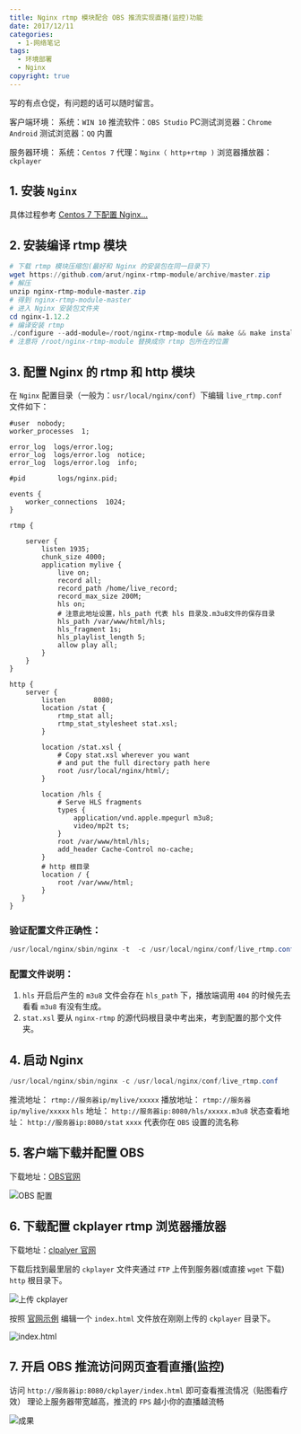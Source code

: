 ```yaml
---
title: Nginx rtmp 模块配合 OBS 推流实现直播(监控)功能
date: 2017/12/11
categories:
  - 1-网络笔记
tags:
  - 环境部署
  - Nginx
copyright: true
---
```


写的有点仓促，有问题的话可以随时留言。

客户端环境：
系统：`WIN 10`
推流软件：`OBS Studio`
PC测试浏览器：`Chrome`
`Android` 测试浏览器：`QQ` 内置

服务器环境：
系统：`Centos 7`
代理：`Nginx（ http+rtmp )`
浏览器播放器：`ckplayer`

## 1. 安装 `Nginx`

具体过程参考 [Centos 7 下配置 Nginx…][1]

## 2. 安装编译 rtmp 模块

```powershell
# 下载 rtmp 模块压缩包(最好和 Nginx 的安装包在同一目录下)
wget https://github.com/arut/nginx-rtmp-module/archive/master.zip
# 解压
unzip nginx-rtmp-module-master.zip
# 得到 nginx-rtmp-module-master
# 进入 Nginx 安装包文件夹
cd nginx-1.12.2
# 编译安装 rtmp
./configure --add-module=/root/nginx-rtmp-module && make && make install
# 注意将 /root/nginx-rtmp-module 替换成你 rtmp 包所在的位置
```

## 3. 配置 Nginx 的 rtmp 和 http 模块

在 `Nginx` 配置目录（一般为：`usr/local/nginx/conf`）下编辑 `live_rtmp.conf` 文件如下：

```config
#user  nobody;
worker_processes  1;

error_log  logs/error.log;
error_log  logs/error.log  notice;
error_log  logs/error.log  info;

#pid        logs/nginx.pid;

events {
    worker_connections  1024;
}

rtmp {

    server {
        listen 1935;
        chunk_size 4000;
        application mylive {
            live on;
            record all;
            record_path /home/live_record;
            record_max_size 200M;
            hls on;
			# 注意此地址设置，hls_path 代表 hls 目录及.m3u8文件的保存目录
            hls_path /var/www/html/hls;
            hls_fragment 1s;
            hls_playlist_length 5;
            allow play all;
        }
    }
}

http {
    server {
        listen       8080;
        location /stat {
            rtmp_stat all;
            rtmp_stat_stylesheet stat.xsl;
        }

        location /stat.xsl {
            # Copy stat.xsl wherever you want
            # and put the full directory path here
            root /usr/local/nginx/html/;
        }

        location /hls {
            # Serve HLS fragments
            types {
                application/vnd.apple.mpegurl m3u8;
                video/mp2t ts;
            }
            root /var/www/html/hls;
            add_header Cache-Control no-cache;
        }
		# http 根目录
		location / {
			root /var/www/html;
		}
   }
}
```

### 验证配置文件正确性：

```powershell
/usr/local/nginx/sbin/nginx -t  -c /usr/local/nginx/conf/live_rtmp.conf
```

### 配置文件说明：

1. `hls` 开启后产生的 `m3u8` 文件会存在 `hls_path` 下，播放端调用 `404` 的时候先去看看 `m3u8` 有没有生成。
2. `stat.xsl` 要从 `nginx-rtmp` 的源代码根目录中考出来，考到配置的那个文件夹。

## 4. 启动 Nginx

```powershell
/usr/local/nginx/sbin/nginx -c /usr/local/nginx/conf/live_rtmp.conf
```

推流地址： `rtmp://服务器ip/mylive/xxxxx`
播放地址： `rtmp://服务器ip/mylive/xxxxx`
`hls` 地址： `http://服务器ip:8080/hls/xxxxx.m3u8`
状态查看地址： `http://服务器ip:8080/stat`
`xxxx` 代表你在 `OBS` 设置的流名称

## 5. 客户端下载并配置 OBS

下载地址：[OBS官网][2]

![OBS 配置][3]

## 6. 下载配置 ckplayer rtmp 浏览器播放器

下载地址：[clpalyer 官网][4]

下载后找到最里层的 `ckplayer` 文件夹通过 `FTP` 上传到服务器(或直接 `wget` 下载) `http` 根目录下。

![上传 ckplayer][5]

按照 [官网示例][6] 编辑一个 `index.html` 文件放在刚刚上传的 `ckplayer` 目录下。

![index.html][7]

## 7. 开启 OBS 推流访问网页查看直播(监控)

访问 `http://服务器ip:8080/ckplayer/index.html`
即可查看推流情况（贴图看疗效）
理论上服务器带宽越高，推流的 `FPS` 越小你的直播越流畅

![成果][8]

[1]: https://wiki.blanc.site
[2]: https://obsproject.com/
[3]: https://img.blanc.site/wiki/img/25.png
[4]: http://www.ckplayer.com/
[5]: https://img.blanc.site/wiki/img/23.png
[6]: http://www.ckplayer.com/sampleX/rtmp.html
[7]: https://img.blanc.site/wiki/img/24.png
[8]: https://img.blanc.site/wiki/img/26.png